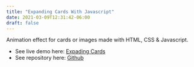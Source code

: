 ```yaml
---
title: "Expanding Cards With Javascript"
date: 2021-03-09T12:31:42-06:00
draft: false
---
```


Animation effect for cards or images made with HTML, CSS & Javascript.

- See live demo here: [Expading Cards](https://jorgesolatre.github.io/Expanding_Cards/)
- See repository here: [Github](https://github.com/jorgesolatre/Expanding_Cards)